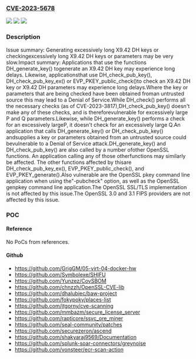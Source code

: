 ### [CVE-2023-5678](https://cve.mitre.org/cgi-bin/cvename.cgi?name=CVE-2023-5678)
![](https://img.shields.io/static/v1?label=Product&message=OpenSSL&color=blue)
![](https://img.shields.io/static/v1?label=Version&message=1.0.2%3C%201.0.2zj%20&color=brighgreen)
![](https://img.shields.io/static/v1?label=Vulnerability&message=CWE-606%20Unchecked%20Input%20for%20Loop%20Condition&color=brighgreen)

### Description

Issue summary: Generating excessively long X9.42 DH keys or checkingexcessively long X9.42 DH keys or parameters may be very slow.Impact summary: Applications that use the functions DH_generate_key() togenerate an X9.42 DH key may experience long delays.  Likewise, applicationsthat use DH_check_pub_key(), DH_check_pub_key_ex() or EVP_PKEY_public_check()to check an X9.42 DH key or X9.42 DH parameters may experience long delays.Where the key or parameters that are being checked have been obtained froman untrusted source this may lead to a Denial of Service.While DH_check() performs all the necessary checks (as of CVE-2023-3817),DH_check_pub_key() doesn't make any of these checks, and is thereforevulnerable for excessively large P and Q parameters.Likewise, while DH_generate_key() performs a check for an excessively largeP, it doesn't check for an excessively large Q.An application that calls DH_generate_key() or DH_check_pub_key() andsupplies a key or parameters obtained from an untrusted source could bevulnerable to a Denial of Service attack.DH_generate_key() and DH_check_pub_key() are also called by a number ofother OpenSSL functions.  An application calling any of those otherfunctions may similarly be affected.  The other functions affected by thisare DH_check_pub_key_ex(), EVP_PKEY_public_check(), and EVP_PKEY_generate().Also vulnerable are the OpenSSL pkey command line application when using the"-pubcheck" option, as well as the OpenSSL genpkey command line application.The OpenSSL SSL/TLS implementation is not affected by this issue.The OpenSSL 3.0 and 3.1 FIPS providers are not affected by this issue.

### POC

#### Reference
No PoCs from references.

#### Github
- https://github.com/GrigGM/05-virt-04-docker-hw
- https://github.com/Symbolexe/SHIFU
- https://github.com/Yunzez/CovSBOM
- https://github.com/chnzzh/OpenSSL-CVE-lib
- https://github.com/dhalubiec/baw-project
- https://github.com/fokypoky/places-list
- https://github.com/jtgorny/cve-scanning
- https://github.com/mmbazm/secure_license_server
- https://github.com/rapticore/ssvc_ore_miner
- https://github.com/seal-community/patches
- https://github.com/securezeron/ascend
- https://github.com/shakyaraj9569/Documentation
- https://github.com/splunk-soar-connectors/greynoise
- https://github.com/vonsteer/ecr-scan-action

